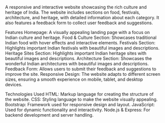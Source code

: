 A responsive and interactive website showcasing the rich culture and heritage of India. The website includes sections on food, festivals, architecture, and heritage, with detailed information about each category. It also features a feedback form to collect user feedback and suggestions.

Features
Homepage: A visually appealing landing page with a focus on Indian culture and heritage.
Food & Culture Section: Showcases traditional Indian food with hover effects and interactive elements.
Festivals Section: Highlights important Indian festivals with beautiful images and descriptions.
Heritage Sites Section: Highlights important Indian heritage sites with beautiful images and descriptions.
Architecture Section: Showcases the wonderful Indian architectures with beautiful images and descriptions.
Feedback Form: Allows users to submit their feedback and suggestions to improve the site.
Responsive Design: The website adapts to different screen sizes, ensuring a smooth experience on mobile, tablet, and desktop devices.

Technologies Used
HTML: Markup language for creating the structure of the website.
CSS: Styling language to make the website visually appealing.
Bootstrap: Framework used for responsive design and layout.
JavaScript: Used for dynamic functionality and interactivity.
Node.js & Express: For backend development and server handling.
